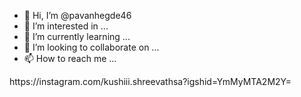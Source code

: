 - 👋 Hi, I’m @pavanhegde46
- 👀 I’m interested in ...
- 🌱 I’m currently learning ...
- 💞️ I’m looking to collaborate on ...
- 📫 How to reach me ...

<!---
pavanhegde46/pavanhegde46 is a ✨ special ✨ repository because its `README.md` (this file) appears on your GitHub profile.
You can click the Preview link to take a look at your changes.
--->https://instagram.com/kushiii.shreevathsa?igshid=YmMyMTA2M2Y=
